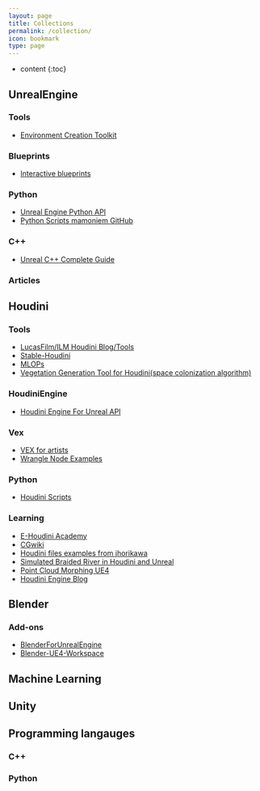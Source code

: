 ```yaml
---
layout: page
title: Collections
permalink: /collection/
icon: bookmark
type: page
---
```


* content
{:toc}

## UnrealEngine
### Tools
* [Environment Creation Toolkit](https://www.brushify.io/)

### Blueprints
* [Interactive blueprints](https://blueprintue.com/)

### Python
* [Unreal Engine Python API](https://docs.unrealengine.com/5.1/en-US/PythonAPI/)
* [Python Scripts mamoniem GitHub](https://github.com/mamoniem/UnrealEditorPythonScripts)

### C++
* [Unreal C++ Complete Guide](https://www.tomlooman.com/unreal-engine-cpp-guide/)

### Articles

## Houdini
### Tools
* [LucasFilm/ILM Houdini Blog/Tools](https://www.notion.so/39c667934daf47a08a025ccf61808806?v=9a2867319b2b426eb4dc516eca8348e3)
* [Stable-Houdini](https://github.com/stassius/StableHoudini)
* [MLOPs](https://github.com/Bismuth-Consultancy-BV/MLOPs)
* [Vegetation Generation Tool for Houdini(space colonization algorithm)](https://github.com/demiaster/treegen)

### HoudiniEngine
* [Houdini Engine For Unreal API](https://www.sidefx.com/docs/unreal/_public_a_p_i.html)

### Vex
* [VEX for artists](https://github.com/kiryha/Houdini/wiki/vex-for-artists)
* [Wrangle Node Examples](https://www.deborahrfowler.com/HoudiniResources/WrangleNodeExamples)

### Python
* [Houdini Scripts](https://github.com/JoseZalez/Houdini-scripts)


### Learning
* [E-Houdini Academy](https://ehoudiniacademy.com/)
* [CGwiki](https://www.tokeru.com/cgwiki/Main_Page)
* [Houdini files examples from jhorikawa](https://github.com/jhorikawa/HoudiniHowtos)
* [Simulated Braided River in Houdini and Unreal](https://80.lv/articles/006sdf-simulating-braided-river-in-houdini/)
* [Point Cloud Morphing UE4](https://dtf.ru/unrealengine/104008-point-cloud-morphing-fx-na-unreal-engine-4)
* [Houdini Engine Blog](http://www.rendereverything.com/tag/houdini/)


## Blender
### Add-ons
* [BlenderForUnrealEngine](https://github.com/xavier150/Blender-For-UnrealEngine-Addons)
* [Blender-UE4-Workspace](https://github.com/anasrar/Blender-UE4-Workspace)

## Machine Learning

## Unity

## Programming langauges

### C++


### Python



<!--## Comments

{% include comments.html %}-->
